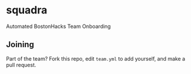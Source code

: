 # squadra
Automated BostonHacks Team Onboarding

## Joining 

Part of the team? Fork this repo, edit `team.yml` to add yourself, and make a pull request.

